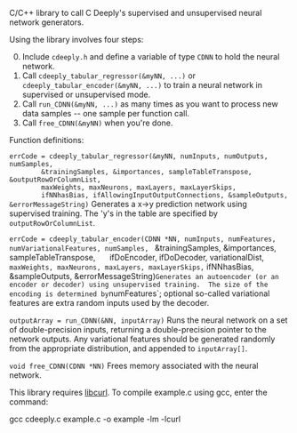 C/C++ library to call C Deeply's supervised and unsupervised neural network generators.

Using the library involves four steps:

0) Include `cdeeply.h` and define a variable of type `CDNN` to hold the neural network.
1) Call `cdeeply_tabular_regressor(&myNN, ...)` or `cdeeply_tabular_encoder(&myNN, ...)` to train a neural network in supervised or unsupervised mode.
2) Call `run_CDNN(&myNN, ...)` as many times as you want to process new data samples -- one sample per function call.
3) Call `free_CDNN(&myNN)` when you're done.

Function definitions:

`errCode = cdeeply_tabular_regressor(&myNN, numInputs, numOutputs, numSamples,`  
`        &trainingSamples, &importances, sampleTableTranspose, &outputRowOrColumnList,`  
`        maxWeights, maxNeurons, maxLayers, maxLayerSkips,`  
`        ifNNhasBias, ifAllowingInputOutputConnections, &sampleOutputs, &errorMessageString)`
Generates a x->y prediction network using supervised training.  The 'y's in the table are specified by `outputRowOrColumnList`.

`errCode = cdeeply_tabular_encoder(CDNN *NN, numInputs, numFeatures, numVariationalFeatures, numSamples,
`        &trainingSamples, &importances, sampleTableTranspose,`  
`        ifDoEncoder, ifDoDecoder, variationalDist,
`        maxWeights, maxNeurons, maxLayers, maxLayerSkips,
`        ifNNhasBias, &sampleOutputs, &errorMessageString)`
Generates an autoencoder (or an encoder or decoder) using unsupervised training.  The size of the encoding is determined by `numFeatures`; optional so-called variational features are extra random inputs used by the decoder.

`outputArray = run_CDNN(&NN, inputArray)`
Runs the neural network on a set of double-precision inputs, returning a double-precision pointer to the network outputs.  Any variational features should be generated randomly from the appropriate distribution, and appended to `inputArray[]`.

`void free_CDNN(CDNN *NN)`
Frees memory associated with the neural network.

This library requires [libcurl](https://curl.se/libcurl/).  To compile example.c using gcc, enter the command:

gcc cdeeply.c example.c -o example -lm -lcurl
